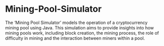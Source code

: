 # Mining-Pool-Simulator
The ‘Mining Pool Simulator’ models the operation of a cryptocurrency mining pool using Java. This simulation aims to provide insights into how mining pools work, including block creation, the mining process, the role of difficulty in mining and the interaction between miners within a pool.
